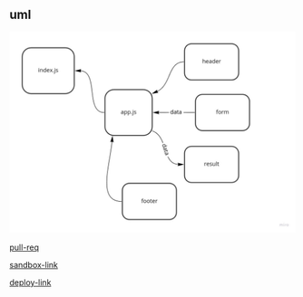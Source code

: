 ## uml 

![image](./images/umllab26.jpg)

[pull-req](https://github.com/ahmadammmoura/resty/pull/2)

[sandbox-link](https://codesandbox.io/s/dazzling-bhaskara-cytnp?file=/src/components/footer/index.js)

[deploy-link]([sandbox-link](https://codesandbox.io/s/dazzling-bhaskara-cytnp?file=/src/components/footer/index.js))